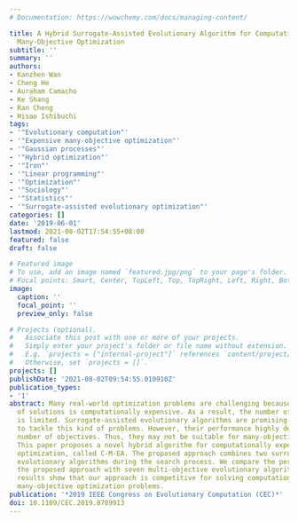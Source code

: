 ```yaml
---
# Documentation: https://wowchemy.com/docs/managing-content/

title: A Hybrid Surrogate-Assisted Evolutionary Algorithm for Computationally Expensive
  Many-Objective Optimization
subtitle: ''
summary: ''
authors:
- Kanzhen Wan
- Cheng He
- Auraham Camacho
- Ke Shang
- Ran Cheng
- Hisao Ishibuchi
tags:
- '"Evolutionary computation"'
- '"Expensive many-objective optimization"'
- '"Gaussian processes"'
- '"Hybrid optimization"'
- '"Iron"'
- '"Linear programming"'
- '"Optimization"'
- '"Sociology"'
- '"Statistics"'
- '"Surrogate-assisted evolutionary optimization"'
categories: []
date: '2019-06-01'
lastmod: 2021-08-02T17:54:55+08:00
featured: false
draft: false

# Featured image
# To use, add an image named `featured.jpg/png` to your page's folder.
# Focal points: Smart, Center, TopLeft, Top, TopRight, Left, Right, BottomLeft, Bottom, BottomRight.
image:
  caption: ''
  focal_point: ''
  preview_only: false

# Projects (optional).
#   Associate this post with one or more of your projects.
#   Simply enter your project's folder or file name without extension.
#   E.g. `projects = ["internal-project"]` references `content/project/deep-learning/index.md`.
#   Otherwise, set `projects = []`.
projects: []
publishDate: '2021-08-02T09:54:55.010910Z'
publication_types:
- '1'
abstract: Many real-world optimization problems are challenging because the evaluation
  of solutions is computationally expensive. As a result, the number of function evaluations
  is limited. Surrogate-assisted evolutionary algorithms are promising approaches
  to tackle this kind of problems. However, their performance highly depends on the
  number of objectives. Thus, they may not be suitable for many-objective optimization.
  This paper proposes a novel hybrid algorithm for computationally expensive many-objective
  optimization, called C-M-EA. The proposed approach combines two surrogate-assisted
  evolutionary algorithms during the search process. We compare the performance of
  the proposed approach with seven multi-objective evolutionary algorithms. Our experimental
  results show that our approach is competitive for solving computationally expensive
  many-objective optimization problems.
publication: '*2019 IEEE Congress on Evolutionary Computation (CEC)*'
doi: 10.1109/CEC.2019.8789913
---
```

